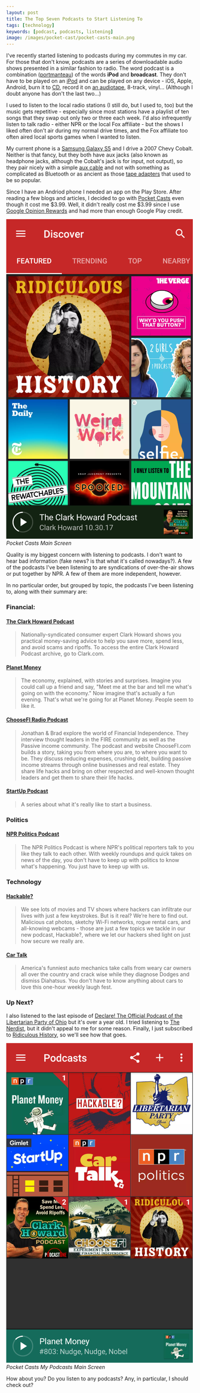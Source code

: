 ```yaml
---
layout: post
title: The Top Seven Podcasts to Start Listening To
tags: [technology]
keywords: [podcast, podcasts, listening]
image: /images/pocket-cast/pocket-casts-main.png
---
```


I've recently started listening to podcasts during my commutes in my car. For those that don't know, podcasts are a series of downloadable audio shows presented in a similar fashion to radio. The word podcast is a combination ([portmanteau](https://en.wikipedia.org/wiki/Portmanteau)) of the words **iPod** and **broadcast**. They don't have to be played on an [iPod](https://www.amazon.com/s/?field-keywords=ipod&tag=hendrixjoseph-20) and can be played on any device - iOS, Apple, Android, burn it to [CD](https://www.amazon.com/s/?field-keywords=cd-rw&tag=hendrixjoseph-20), record it on [an audiotape](https://www.amazon.com/Maxell-108562-Brick-Packs/dp/B00006IAAL/?tag=hendrixjoseph-20), 8-track, vinyl... (Although I doubt anyone has don't the last two...)

I used to listen to the local radio stations (I still do, but I used to, too) but the music gets repetitive - especially since most stations have a playlist of ten songs that they swap out only two or three each week. I'd also infrequently listen to talk radio - either NPR or the local Fox affiliate - but the shows I liked often don't air during my normal drive times, and the Fox affiliate too often aired local sports games when I wanted to listen.

My current phone is a [Samsung Galaxy S5](https://www.amazon.com/Samsung-Galaxy-S5-Unlocked-Cellphone/dp/B00K15Q2B0/?tag=hendrixjoseph-20) and I drive a 2007 Chevy Cobalt. Neither is that fancy, but they both have aux jacks (also known as headphone jacks, although the Cobalt's jack is for input, not output), so they pair nicely with a simple [aux cable](https://www.amazon.com/AmazonBasics-3-5mm-Stereo-Audio-Cable/dp/B00NO73MUQ/?tag=hendrixjoseph-20) and not with something as complicated as Bluetooth or as ancient as those [tape adapters](https://www.amazon.com/Cassette-Adapter-AONOKOY-Highway-Converter/dp/B01IVSKPA2/?tag=hendrixjoseph-20) that used to be so popular.

Since I have an Andriod phone I needed an app on the Play Store. After reading a few blogs and articles, I decided to go with [Pocket Casts](https://play.google.com/store/apps/details?id=au.com.shiftyjelly.pocketcasts) even though it cost me $3.99. Well, it didn't really cost me $3.99 since I use [Google Opinion Rewards](https://play.google.com/store/apps/details?id=com.google.android.apps.paidtasks) and had more than enough Google Play credit.

![Pocket Casts Main Screen](/images/pocket-cast/pocket-casts-main.png)
*Pocket Casts Main Screen*

Quality is my biggest concern with listening to podcasts. I don't want to hear bad information (fake news? is that what it's called nowadays?). A few of the podcasts I've been listening to are syndications of over-the-air shows or put together by NPR. A few of them are more independent, however.

In no particular order, but grouped by topic, the podcasts I've been listening to, along with their summary are:

### Financial: 

#### [The Clark Howard Podcast](http://pca.st/ERjl)

> Nationally-syndicated consumer expert Clark Howard shows you practical money-saving advice to help you save more, spend less, and avoid scams and ripoffs. To access the entire Clark Howard Podcast archive, go to Clark.com.

#### [Planet Money](http://pca.st/planetmoney)

> The economy, explained, with stories and surprises. Imagine you could call up a friend and say, "Meet me at the bar and tell me what's going on with the economy." Now imagine that's actually a fun evening. That's what we're going for at Planet Money. People seem to like it.

#### [ChooseFI Radio Podcast](http://pca.st/mFYn)

> Jonathan & Brad explore the world of Financial Independence. They interview thought leaders in the FIRE community as well as the Passive income community. The podcast and website ChooseFI.com builds a story, taking you from where you are, to where you want to be. They discuss reducing expenses, crushing debt, building passive income streams through online businesses and real estate. They share life hacks and bring on other respected and well-known thought leaders and get them to share their life hacks. 

#### [StartUp Podcast](http://pca.st/startup)

> A series about what it's really like to start a business.

### Politics

#### [NPR Politics Podcast](http://pca.st/nprpolitics)

> The NPR Politics Podcast is where NPR's political reporters talk to you like they talk to each other. With weekly roundups and quick takes on news of the day, you don't have to keep up with politics to know what's happening. You just have to keep up with us.

### Technology

#### [Hackable?](http://pca.st/hackable)

> We see lots of movies and TV shows where hackers can infiltrate our lives with just a few keystrokes. But is it real? We’re here to find out. Malicious cat photos, sketchy Wi-Fi networks, rogue rental cars, and all-knowing webcams - those are just a few topics we tackle in our new podcast, Hackable?, where we let our hackers shed light on just how secure we really are.

#### [Car Talk](http://pca.st/cartalk)

> America's funniest auto mechanics take calls from weary car owners all over the country and crack wise while they diagnose Dodges and dismiss Diahatsus. You don't have to know anything about cars to love this one-hour weekly laugh fest.

### Up Next?

I also listened to the last episode of [Declare! The Official Podcast of the Libertarian Party of Ohio](http://pca.st/sfRQ) but it's over a year old. I tried listening to [The Nerdist](http://pca.st/nerdist), but it didn't appeal to me for some reason. Finally, I just subscribed to [Ridiculous History](http://pca.st/LbG6), so we'll see how that goes.

![Pocket Casts My Podcasts Screen](/images/pocket-cast/pocket-casts-podcasts.png)
*Pocket Casts My Podcasts Main Screen*

How about you? Do you listen to any podcasts? Any, in particular, I should check out?